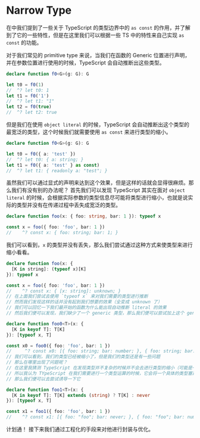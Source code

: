 # Narrow Type

在[]()中我们提到了一些关于 TypeScript 的类型边界中的 `as const` 的作用，并了解到了它的一些特性，但是在这里我们可以根据一些 TS 中的特性来自己实现 `as const` 的功能。

对于我们常见的 primitive type 来说，当我们在函数的 Generic 位置进行声明，并在参数位置进行使用的时候，TypeScript 会自动推断出这些类型。
```typescript
declare function f0<G>(g: G): G

let t0 = f0(1)
//  ^? let t0: 1
let t1 = f0('1')
//  ^? let t1: "1"
let t2 = f0(true)
//  ^? let t2: true
```

但是我们在使用 `object literal` 的时候，TypeScript 会自动推断出这个类型的最宽泛的类型，这个时候我们就需要使用 `as const` 来进行类型的缩小。
```typescript
declare function f0<G>(g: G): G

let t0 = f0({ a: 'test' })
//  ^? let t0: { a: string; }
let t1 = f0({ a: 'test' } as const)
//  ^? let t1: { readonly a: "test"; }
```

虽然我们可以通过显式的声明来达到这个效果，但是这样的话就会显得很麻烦。那么我们有没有别的办法呢？
首先我们可以发现 TypeScript 其实在面对 `object literal` 的时候，会根据实际参数的类型信息尽可能将类型进行缩小，也就是说实际的类型并没有在传递过程中丢失成宽泛的类型。
```typescript
declare function foo(x: { foo: string, bar: 1 }): typeof x

const x = foo({ foo: 'foo', bar: 1 })
//    ^? const x: { foo: string; bar: 1; }
```

我们可以看到，`x` 的类型并没有丢失，那么我们尝试通过这种方式来使类型来进行缩小看看。
```typescript
declare function foo(x: {
  [K in string]: (typeof x)[K]
}): typeof x

const x = foo({ foo: 'foo', bar: 1 })
//    ^? const x: { [x: string]: unknown; }
// 在上面我们尝试去使用 `typeof x` 来对我们需要的类型进行推断
// 然而我们发现这样的话并没有起到我们想要的效果（全变成 unknown 了）
// 我们可以回忆一下我们最开始的函数为什么能出现自动推断 literal 的效果
// 然后我们便可以发现，我们缺少了一个 generic 类型，那么我们便可以尝试加上这个 generic 类型

declare function foo0<T>(x: {
  [K in keyof T]: T[K]
}): [typeof x, T]

const x0 = foo0({ foo: 'foo', bar: 1 })
//     ^? const x0: [{ foo: string; bar: number; }, { foo: string; bar: number; }]
// 我们可以看到，我们的类型已经被缩小了，但是我们的类型还是有一些问题
// 那么在哪里出现了问题呢？
// 在这里我猜测 TypeScript 在发现类型并不复杂的时候并不会去进行类型的缩小（可能是一个优化）
// 所以我认为 TYpeScript 在我们需要进行一个类型运算的时候，它会将一个具体的类型塞进去进行运算
// 那么我们便可以去尝试诱导一下它

declare function foo1<T>(x: {
  [K in keyof T]: T[K] extends (string) ? T[K] : never
}): [typeof x, T]

const x1 = foo1({ foo: 'foo', bar: 1 })
//    ^? const x1: [{ foo: "foo"; bar: never; }, { foo: "foo"; bar: number; }]
```
计划通！
接下来我们通过工程化的手段来对他进行封装与优化。
